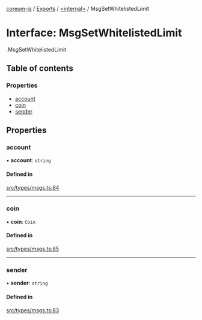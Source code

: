 [coreum-js](../README.md) / [Exports](../modules.md) / [<internal\>](../modules/internal_.md) / MsgSetWhitelistedLimit

# Interface: MsgSetWhitelistedLimit

[<internal>](../modules/internal_.md).MsgSetWhitelistedLimit

## Table of contents

### Properties

- [account](internal_.MsgSetWhitelistedLimit.md#account)
- [coin](internal_.MsgSetWhitelistedLimit.md#coin)
- [sender](internal_.MsgSetWhitelistedLimit.md#sender)

## Properties

### account

• **account**: `string`

#### Defined in

[src/types/msgs.ts:84](https://github.com/PyramydLabs/coreum-js/blob/37d165f/src/types/msgs.ts#L84)

___

### coin

• **coin**: `Coin`

#### Defined in

[src/types/msgs.ts:85](https://github.com/PyramydLabs/coreum-js/blob/37d165f/src/types/msgs.ts#L85)

___

### sender

• **sender**: `string`

#### Defined in

[src/types/msgs.ts:83](https://github.com/PyramydLabs/coreum-js/blob/37d165f/src/types/msgs.ts#L83)
